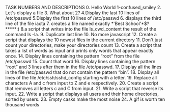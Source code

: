 TASK NUMBERS AND DESCRIPTIONS
0. Hello World
1-confused_smiley
2. Let's display a file
3. What about 2?
4.Display the last 10 lines of /etc/passwd
5.Display the first 10 lines of /etc/passwd
6. displays the third line of the file iacta
7. creates a file named exactly \*\'Best School\'\*$\?\*\*\*\*\*:)
8.a script that writes into the file ls_cwd_content the result of the command ls -la.
9. Duplicate last line
10. No more javascript
12. Create a script that displays the 10 newest files in the current directory
11. Don't just count your directories, make your directories count
13. Create a script that takes a list of words as input and prints only words that appear exactly once.
14. Display lines containing the pattern “root” from the file /etc/passwd
15. Count that word
16. Display lines containing the pattern “root” and 3 lines after them in the file /etc/passwd.
17. Display all the lines in the file /etc/passwd that do not contain the pattern “bin”.
18. Display all lines of the file /etc/ssh/sshd_config starting with a letter.
19. Replace all characters A and c from input to Z and e respectively.
20. Create a script that removes all letters c and C from input.
21. Write a script that reverse its input.
22. Write a script that displays all users and their home directories, sorted by users.
23. Empty casks make the most noise
24. A gif is worth ten thousand words
